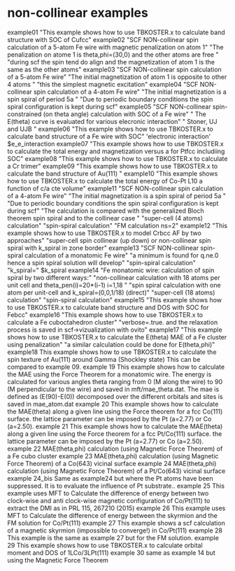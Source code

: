 # non-collinear examples
example01
 "This example shows how to use TBKOSTER.x to calculate band structure with SOC of Cufcc"
example02
 "SCF NON-collinear spin calculation of a 5-atom Fe wire with magnetic penalization on atom 1"
 "The penalization on atome 1 is theta,phi=(30,0) and the other atoms are free "
 "during scf the spin tend do align and the magnetization of atom 1 is the same as the other atoms"
example03
 "SCF NON-collinear spin calculation of a 5-atom Fe wire"
 "The initial magnetization of atom 1 is opposite to other 4 atoms "
 "this the simplest magnetic excitation"
example04
 "SCF NON-collinear spin calculation of a 4-atom Fe wire"
 "The initial magnetization is a spin spiral of period 5a "
 "Due to periodic boundary conditions the spin spiral configuration is kept during scf"
example05
 "SCF NON-collinear spin-constrained (on theta angle) calculation with SOC of a Fe wire"
 " The E(theta) curve is evaluated for various elecronic interaction"
 " Stoner, UJ and UJB "
example06
 "This example shows how to use TBKOSTER.x to calculate band structure of a Fe wire with SOC"
 'electronic interaction' $e_e_interaction
example07
 "This example shows how to use TBKOSTER.x to calculate the total energy and magnetization versus a for Ptfcc includiing SOC"
example08
 "This example shows how to use TBKOSTER.x to calculate a Cr trimer"
example09
 "This example shows how to use TBKOSTER.x to calculate the band structure of Au(111) "
example10
 "This example shows how to use TBKOSTER.x to calculate the total energy of Co-Pt L10 a function of c/a cte volume"
example11
 "SCF NON-collinear spin calculation of a 4-atom Fe wire"
 "The initial magnetization is a spin spiral of period 5a "
 "Due to periodic boundary conditions the spin spiral configuration is kept during scf"
 "The calculation is compared with the generalized Bloch theorem spin spiral and to the collinear case "
 "super-cell (4 atoms) calculation"
 "spin-spiral calculation"
 "FM calculation ns=2"
example12
 "This example shows how to use TBKOSTER.x to model Crbcc AF by two approaches"
 "super-cell spin collinear (up down) or non-collinear spin spiral with k_spiral in zone border"
example13
 "SCF NON-collinear spin-spiral calculation of a monatomic Fe wire"
 "a minimum is found for q.ne.0 hence a spin spiral solution will develop"
 "spin-spiral calculation"
 "k_spiral=" $k_spiral
example14
 "Fe monatomic wire: calculation of spin spiral by two different ways:"
 "non-collinear calculation with 18 atoms per unit cell and theta_pen(i)=20*(i-1) i=1,18 "
 "spin spiral calculation with one atom per unit-cell and  k_spiral=(0,0,1/18) (direct)"
 "super-cell (18 atoms) calculation"
 "spin-spiral calculation"
example15
 "This example shows how to use TBKOSTER.x to calculate band structure and DOS with SOC for Febcc"
example16
 "This example shows how to use TBKOSTER.x to calculate a Fe cuboctahedron cluster"
 "verbose=.true. and the relaxation process is saved in scf->vizualization with ovito"
example17
 "This example shows how to use TBKOSTER.x to calculate the E(theta) MAE of a Fe cluster using penalization"
 "a similar calculation could be done for E(theta,phi)"
 example18
 This example shows how to use TBKOSTER.x to calculate the spin texture of Au(111) around Gamma (Shockley state)
 This can be compared to example 09.
example 19
 This example shows how to calculate the MAE using the Force Theorem for a monatomic wire. The energy is calculated for various
 angles theta ranging from 0 (M along the wire) to 90 (M perpendicular to the wire) and saved in mft/mae_theta.dat. The mae is defined as (E(90)-E(0)) 
 decomposed over the different orbitals and sites is saved in mae_atom.dat
example 20
 This example shows how to calculate the MAE(theta) along a given line using the Force theorem for a fcc Co(111) surface.
 the lattice parameter can be imposed by the Pt (a=2.77) or Co (a=2.50).
example 21
 This example shows how to calculate the MAE(theta) along a given line using the Force theorem for a fcc Pt/Co(111) surface.
 the lattice parameter can be imposed by the Pt (a=2.77) or Co (a=2.50).
example 22
  MAE(theta,phi) calculation (using Magnetic Force Theorem) of a Fe cubo cluster
example 23
  MAE(theta,phi) calculation (using Magnetic Force Theorem) of a Co(643) vicinal surface
example 24
  MAE(theta,phi) calculation (using Magnetic Force Theorem) of a Pt/Co(643) vicinal surface
 example 24_bis
Same as example24 but where the Pt atoms have been suppressed. It is to evaluate the influence of Pt substrate..
example 25
 This example uses MFT to Calculate the difference of energy between two clock-wise and anti clock-wise magnetic configuration of Co/Pt(111) to extract the DMI as in PRL 115, 267210 (2015)
example 26
 This example uses MFT to Calculate the difference of energy between the skyrmion and the FM solution for Co/Pt(111)
example 27
 This example shows a scf calculation of a magnetic skyrmion (impossible to converge!) in Co/Pt(111)
example 28
 This example is the same as example 27 but for the FM solution.
 example 29
 This example shows how to use TBKOSTER.x to calculate orbital moment and DOS of 1LCo/3LPt(111)
 example 30
 same as example 14 but using the Magnetic Force Theorem
 
 
 
 
 
 
 
 
 
 
